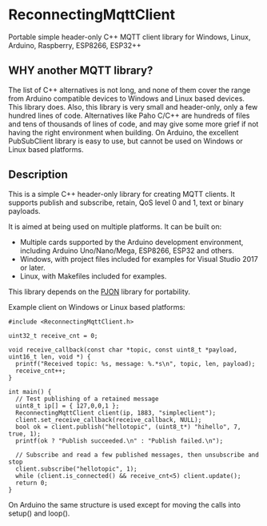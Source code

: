 # ReconnectingMqttClient
Portable simple header-only C++ MQTT client library for Windows, Linux, Arduino, Raspberry, ESP8266, ESP32++

## WHY another MQTT library?
The list of C++ alternatives is not long, and none of them cover the range from Arduino compatible devices to Windows and Linux based devices. This library does.
Also, this library is very small and header-only, only a few hundred lines of code. Alternatives like Paho C/C++ are hundreds of files and tens of thousands of lines of code, and may give some more grief if not having the right environment when building. On Arduino, the excellent PubSubClient library is easy to use, but cannot be used on Windows or Linux based platforms.

## Description
This is a simple C++ header-only library for creating MQTT clients. It supports publish and subscribe, retain, QoS level 0 and 1, text or binary payloads.

It is aimed at being used on multiple platforms. It can be built on:
* Multiple cards supported by the Arduino development environment, including Arduino Uno/Nano/Mega, ESP8266, ESP32 and others.
* Windows, with project files included for examples for Visual Studio 2017 or later.
* Linux, with Makefiles included for examples.

This library depends on the [PJON](https://github.com/gioblu/PJON) library for portability.

Example client on Windows or Linux based platforms:

```
#include <ReconnectingMqttClient.h>

uint32_t receive_cnt = 0;

void receive_callback(const char *topic, const uint8_t *payload, uint16_t len, void *) {
  printf("Received topic: %s, message: %.*s\n", topic, len, payload);
  receive_cnt++;
}

int main() {
  // Test publishing of a retained message
  uint8_t ip[] = { 127,0,0,1 };
  ReconnectingMqttClient client(ip, 1883, "simpleclient");
  client.set_receive_callback(receive_callback, NULL);
  bool ok = client.publish("hellotopic", (uint8_t*) "hihello", 7, true, 1);
  printf(ok ? "Publish succeeded.\n" : "Publish failed.\n");

  // Subscribe and read a few published messages, then unsubscribe and stop
  client.subscribe("hellotopic", 1);
  while (client.is_connected() && receive_cnt<5) client.update();
  return 0;
}
```

On Arduino the same structure is used except for moving the calls into setup() and loop().
